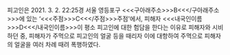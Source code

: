 피고인은 2021. 3. 2. 22:25경 서울 영등포구 <<<구아래주소>>>B<<</구아래주소>>>에 있는 ‘<<<주점>>>C<<</주점>>>주점'에서, 피해자 <<<내국인이름>>>D<<</내국인이름>>>이 평소 피고인에 대한 험담을 한다는 이유로 피해자와 시비하던 중, 피해자가 주먹으로 피고인의 얼굴 등을 때리자 이에 대항하여 주먹으로 피해자의 얼굴을 여러 차례 때려 폭행하였다.